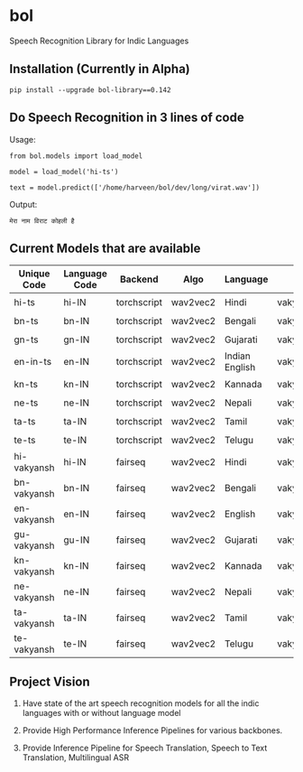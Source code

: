 # bol
Speech Recognition Library for Indic Languages

## Installation (Currently in Alpha)

```
pip install --upgrade bol-library==0.142
```

## Do Speech Recognition in 3 lines of code

Usage:

```
from bol.models import load_model

model = load_model('hi-ts')

text = model.predict(['/home/harveen/bol/dev/long/virat.wav'])   

```

Output:
```
मेरा नाम विराट कोहली है 
```



## Current Models that are available

| Unique Code | Language Code | Backend | Algo | Language | provider | LM Support | CPU | GPU |
|------------|------------|--------|-------|-------------|----------|-------------|----|----|
| hi-ts | hi-IN | torchscript | wav2vec2 | Hindi | vakyansh_ekstep |  ✖️ | ✔️ | ✖️ |
| bn-ts | bn-IN | torchscript | wav2vec2 | Bengali | vakyansh_ekstep | ✖️ | ✔️ | ✖️ |
| gn-ts | gn-IN | torchscript | wav2vec2 | Gujarati | vakyansh_ekstep |✖️ | ✔️ | ✖️ |
| en-in-ts | en-IN | torchscript | wav2vec2 | Indian English | vakyansh_ekstep |✖️ | ✔️ | ✖️ |
| kn-ts | kn-IN | torchscript | wav2vec2 | Kannada | vakyansh_ekstep |✖️ | ✔️ | ✖️ |
| ne-ts | ne-IN | torchscript | wav2vec2 | Nepali | vakyansh_ekstep |✖️ | ✔️ | ✖️ |
| ta-ts | ta-IN | torchscript | wav2vec2 | Tamil | vakyansh_ekstep |✖️ | ✔️ | ✖️ |
| te-ts | te-IN | torchscript | wav2vec2 | Telugu | vakyansh_ekstep |✖️ | ✔️ | ✖️ |
| hi-vakyansh | hi-IN | fairseq | wav2vec2 | Hindi | vakyansh_ekstep | ✔️ | ✔️ | ✔️ |
| bn-vakyansh | bn-IN | fairseq | wav2vec2 | Bengali | vakyansh_ekstep |✔️ | ✔️ | ✔️ |
| en-vakyansh | en-IN | fairseq | wav2vec2 | English | vakyansh_ekstep |✔️ | ✔️ | ✔️ |
| gu-vakyansh | gu-IN | fairseq | wav2vec2 | Gujarati | vakyansh_ekstep |✔️ | ✔️ | ✔️ |
| kn-vakyansh | kn-IN | fairseq | wav2vec2 | Kannada | vakyansh_ekstep |✔️ | ✔️ | ✔️ |
| ne-vakyansh | ne-IN | fairseq | wav2vec2 | Nepali | vakyansh_ekstep |✔️ | ✔️ | ✔️ |
| ta-vakyansh | ta-IN | fairseq | wav2vec2 | Tamil | vakyansh_ekstep |✔️ | ✔️ | ✔️ |
| te-vakyansh | te-IN | fairseq | wav2vec2 | Telugu | vakyansh_ekstep |✔️ | ✔️ | ✔️ |




## Project Vision

1. Have state of the art speech recognition models for all the indic languages with or without language model

2. Provide High Performance Inference Pipelines for various backbones.

3. Provide Inference Pipeline for Speech Translation, Speech to Text Translation, Multilingual ASR
